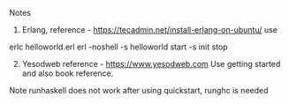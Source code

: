 Notes

1. Erlang, reference - https://tecadmin.net/install-erlang-on-ubuntu/
use

erlc helloworld.erl
erl -noshell -s helloworld start -s init stop

2. Yesodweb 
reference - https://www.yesodweb.com
Use getting started and also book reference.

Note runhaskell does not work after using quickstart, runghc is needed
